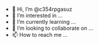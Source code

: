 - 👋 Hi, I’m @c354rpgasuz
- 👀 I’m interested in ...
- 🌱 I’m currently learning ...
- 💞️ I’m looking to collaborate on ...
- 📫 How to reach me ...

<!---
c354rpgasuz/c354rpgasuz is a ✨ special ✨ repository because its `README.md` (this file) appears on your GitHub profile.
You can click the Preview link to take a look at your changes.
--->
